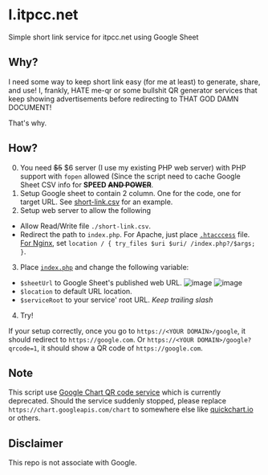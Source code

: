 # l.itpcc.net
Simple short link service for itpcc.net using Google Sheet

## Why?

I need some way to keep short link easy (for me at least) to generate, share, and use! I, frankly, HATE me-qr or some bullshit QR generator services that keep showing advertisements before redirecting to THAT GOD DAMN DOCUMENT!

That's why.

## How?

0. You need ~~$5~~ $6 server  (I use my existing PHP web server) with PHP support with `fopen` allowed (Since the script need to cache Google Sheet CSV info for **SPEED ~~AND POWER~~**.
1. Setup Google sheet to contain 2 column. One for the code, one for target URL. See [short-link.csv](./short-link.csv) for an example.
2. Setup web server to allow the following
  - Allow Read/Write file `./short-link.csv`.
  - Redirect the path to `index.php`. For Apache, just place [`.htacccess`](./htaccess) file. [For Nginx](https://www.cyberciti.biz/faq/how-to-configure-nginx-for-wordpress-permalinks/), set `location / { try_files $uri $uri/ /index.php?/$args; }`.
3. Place [`index.php`](./index.php) and change the following variable:
  - `$sheetUrl` to Google Sheet's published web URL.
  ![image](https://github.com/itpcc/l.itpcc.net/assets/3356814/ccfc23d6-9e02-4bf5-9777-bb7fc02503f3)
  ![image](https://github.com/itpcc/l.itpcc.net/assets/3356814/a45ec99a-3d61-4666-81f1-8c177b822604)
  - `$location` to default URL location.
  - `$serviceRoot` to your service' root URL. *Keep trailing slash*
4. Try!

If your setup correctly, once you go to `https://<YOUR DOMAIN>/google`, it should redirect to `https://google.com`. Or `https://<YOUR DOMAIN>/google?qrcode=1`, it should show a QR code of `https://google.com`.

## Note

This script use [Google Chart QR code service](https://developers.google.com/chart/infographics/docs/qr_codes) which is currently deprecated. Should the service suddenly stopped, please replace `https://chart.googleapis.com/chart` to somewhere else like [quickchart.io](https://quickchart.io/documentation/qr-codes/) or others.

## Disclaimer

This repo is not associate with Google.

